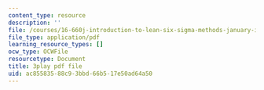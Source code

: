 ```yaml
---
content_type: resource
description: ''
file: /courses/16-660j-introduction-to-lean-six-sigma-methods-january-iap-2012/ac85583588c93bbd66b517e50ad64a50_I-DIXcoeaNQ.pdf
file_type: application/pdf
learning_resource_types: []
ocw_type: OCWFile
resourcetype: Document
title: 3play pdf file
uid: ac855835-88c9-3bbd-66b5-17e50ad64a50
---
```

